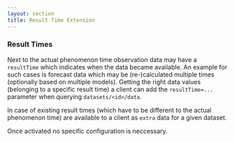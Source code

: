 ```yaml
---
layout: section
title: Result Time Extension
---
```


### Result Times


Next to the actual phenomenon time observation data may have a `resultTime` which 
indicates when the data became available. An example for such cases is forecast data
which may be (re-)calculated multiple times (optionally based on multiple models). 
Getting the right data values (belonging to a specific result time) a client can add 
the `resultTime=...` parameter when querying `datasets/<id>/data`.

In case of existing result times (which have to be different to the actual phenomenon 
time) are available to a client as `extra` data for a given dataset. 

Once activated no specific configuration is neccessary.